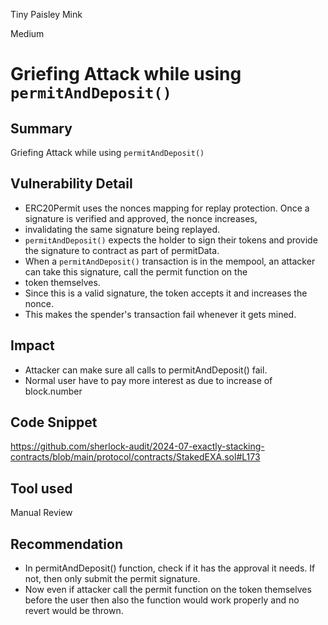 Tiny Paisley Mink

Medium

# Griefing Attack while using `permitAndDeposit()`

## Summary
Griefing Attack while using `permitAndDeposit()`
## Vulnerability Detail
- ERC20Permit uses the nonces mapping for replay protection. Once a signature is verified and approved, the nonce increases, 
-  invalidating the same signature being replayed.
- `permitAndDeposit()` expects the holder to sign their tokens and provide the signature to contract as part of permitData.
- When a `permitAndDeposit()` transaction is in the mempool, an attacker can take this signature, call the permit function on the 
-  token themselves.
- Since this is a valid signature, the token accepts it and increases the nonce.
- This makes the spender's transaction fail whenever it gets mined.
## Impact
- Attacker can make sure all calls to permitAndDeposit() fail.
- Normal user have to pay more interest as due to increase of block.number
## Code Snippet
https://github.com/sherlock-audit/2024-07-exactly-stacking-contracts/blob/main/protocol/contracts/StakedEXA.sol#L173
## Tool used

Manual Review

## Recommendation
- In permitAndDeposit() function, check if it has the approval it needs. If not, then only submit the permit signature.
- Now even if attacker call the permit function on the token themselves before the user then also the function would work properly and no revert would be thrown.
